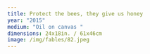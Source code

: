 ```yaml
---
title: Protect the bees, they give us honey
year: "2015"
medium: "Oil on canvas "
dimensions: 24x18in. / 61x46cm
image: /img/fables/82.jpeg
---
```




